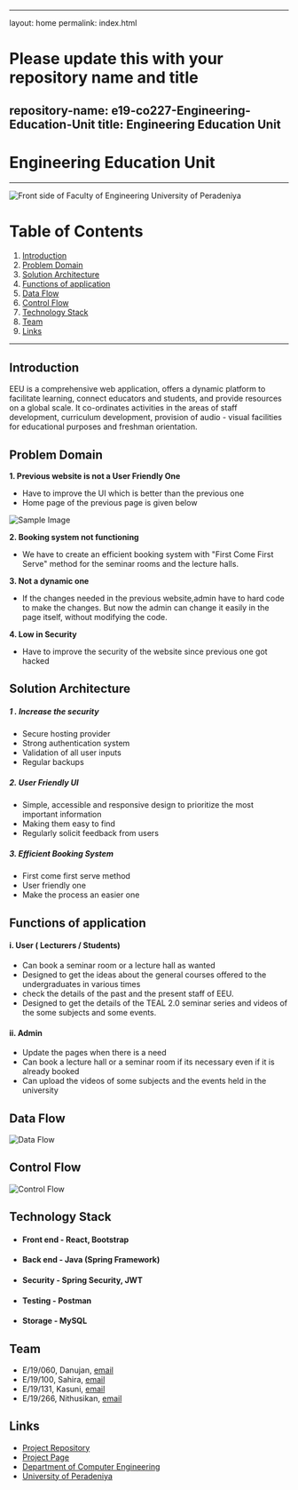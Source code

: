 <!--# ENGINEERING EDUCATION UNIT

<img src="https://media.istockphoto.com/id/1263424631/photo/e-learning-online-education-or-internet-encyclopedia-concept-open-laptop-and-book-compilation.jpg?b=1&s=612x612&w=0&k=20&c=HygElgW-OETIQmGGb2IBFmuN6nuBG2G27cp6Thta1fA=" width="600" height="600">

 EEU is a comprehensive web application,offers a dynamic platform to facilitate learning,connect educators and students, and provide resources on a global scale.It coordinates activities in the areas of staff development, curriculum development, provision of audio - visual facilities for educational purposes and freshman orientation. 

## Problem Domain

**User Friendly One**
* Designed to improve the UI which is better than the previous one

**Booking system**
* Create an efficient booking system with First Come First Serve for the seminar rooms and the lecture halls 

**Admin**
* If the changes needed in the website, the admin can change it easily without modifying the code

**Security**
* Designed to improve the security of the website since previous one got hacked

## Functions of application
* Lecturers & students can book a seminar room or a lecture hall as wanted
* Designed to get the ideas about the general courses and check the details of the past and the present staff.
* Designed to get the details of the TEAL 2.0 seminar series and videos of the some subjects and some events.
Update the pages when there is a need
Can book a lecture hall or a seminar room if its necessary even if it is already booked
Can upload the videos of some subjects and the events held in the university
## Users
* Administrator
* Lecturer
* Students

## Team Members
* E/19/060 Danujan S.
* E/19/100 Sahira Gihan
* E/19/131 Kasuni Hansachapa
* E/19/266 Nithusikan T.-->

---
layout: home
permalink: index.html

# Please update this with your repository name and title
repository-name: e19-co227-Engineering-Education-Unit
title: Engineering Education Unit
---

[comment]: # "This is the standard layout for the project, but you can clean this and use your own template"

# Engineering Education Unit

---

<!-- 
This is a sample image, to show how to add images to your page. To learn more options, please refer [this](https://projects.ce.pdn.ac.lk/docs/faq/how-to-add-an-image/)-->

![Front side of Faculty of Engineering University of Peradeniya](./images/uop.jpg)
 




# Table of Contents
1. [Introduction](#introduction)
2. [Problem Domain](#problem-domain)
3. [Solution Architecture](#solution-architecture)
4. [Functions of application](#functions-of-application)
5. [Data Flow](#data-flow)
6. [Control Flow](#control-flow)
7. [Technology Stack](#technology-stack)
5. [Team](#team)
6. [Links](#links)

---

## Introduction

 EEU is a comprehensive web application, offers a dynamic platform to facilitate learning, connect educators and students, and provide resources on a global scale. It co-ordinates activities in the areas of staff development, curriculum development, provision of audio - visual facilities for educational purposes and freshman orientation.



## Problem Domain
**1. Previous website is not a User Friendly One**
- Have to improve the UI which is better than the previous one
- Home page of the previous page is given below

![Sample Image](./images/ss%20of%20the%20web%20side.png)



**2. Booking system not functioning**

- We have to create an efficient booking system with "First Come First Serve" method for the seminar rooms and the lecture halls.

**3. Not a dynamic one**

- If the changes needed in the previous website,admin have to hard code to make the changes. But now the admin can change it easily in the page itself, without modifying the code.

**4. Low in Security**

- Have to improve the security of the website since previous one got hacked

## Solution Architecture

##### 1 . Increase the security
- Secure hosting provider
- Strong authentication system
- Validation of  all user inputs 
- Regular backups 

##### 2. User Friendly UI
- Simple, accessible and responsive design to prioritize the most important information
- Making them easy to find
- Regularly solicit feedback from users

##### 3. Efficient Booking System
- First come first serve method
- User friendly one
- Make the process an easier one


## Functions of application

#### **i. User ( Lecturers / Students)**
- Can book a seminar room or a lecture hall as wanted
- Designed to get the ideas about the general courses offered to the undergraduates in various times
- check the details of the past and the present staff of EEU.
- Designed to get the details of the TEAL 2.0 seminar series and videos of the some subjects and some events.

#### **ii. Admin**
- Update the pages when there is a need 
- Can book a lecture hall or a seminar room if its necessary even if it is already booked 
- Can upload the videos of some subjects and the events held in the university

## Data Flow
![Data Flow](./images/Data_flow.png)

## Control Flow
![Control Flow](./images/ControlFlow.drawio%20(3).png)

## Technology Stack
- #### Front end  - React, Bootstrap
- #### Back end - Java (Spring Framework)
- #### Security - Spring Security, JWT
- #### Testing - Postman
- #### Storage - MySQL






## Team
-  E/19/060, Danujan, [email](mailto:e19060@eng.pdn.ac.lk)
-  E/19/100, Sahira, [email](mailto:e19100@eng.pdn.ac.lk)
-  E/19/131, Kasuni, [email](mailto:e19131@eng.pdn.ac.lk)
-  E/19/266, Nithusikan, [email](mailto:e19266@eng.pdn.ac.lk)



## Links

- [Project Repository](https://github.com/cepdnaclk/e19-co227-Engineering-Education-Unit)
- [Project Page](https://cepdnaclk.github.io/e19-co227-Engineering-Education-Unit/)
- [Department of Computer Engineering](http://www.ce.pdn.ac.lk/)
- [University of Peradeniya](https://eng.pdn.ac.lk/)


[//]: # (Please refer this to learn more about Markdown syntax)
[//]: # (https://github.com/adam-p/markdown-here/wiki/Markdown-Cheatsheet)






